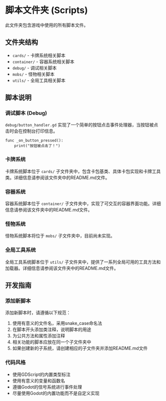 # 脚本文件夹 (Scripts)

此文件夹包含游戏中使用的所有脚本文件。

## 文件夹结构

- `cards/` - 卡牌系统相关脚本
- `container/` - 容器系统相关脚本
- `debug/` - 调试相关脚本
- `mobs/` - 怪物相关脚本
- `utils/` - 全局工具相关脚本

## 脚本说明

### 调试脚本 (Debug)

`debug/button_handler.gd` 实现了一个简单的按钮点击事件处理器，当按钮被点击时会在控制台打印信息。

```gdscript
func _on_button_pressed():
    print("按钮被点击了！")
```

### 卡牌系统

卡牌系统脚本位于 `cards/` 子文件夹中，包含卡包基类、具体卡包实现和卡牌工具类。详细信息请参阅该文件夹中的README.md文件。

### 容器系统

容器系统脚本位于 `container/` 子文件夹中，实现了可交互的容器界面功能。详细信息请参阅该文件夹中的README.md文件。

### 怪物系统

怪物系统脚本将位于 `mobs/` 子文件夹中，目前尚未实现。

### 全局工具系统

全局工具系统脚本位于 `utils/` 子文件夹中，提供了一系列全局可用的工具方法和加载器。详细信息请参阅该文件夹中的README.md文件。

## 开发指南

### 添加新脚本

添加新脚本时，请遵循以下规范：

1. 使用有意义的文件名，采用snake_case命名法
2. 在脚本开头添加类注释，说明脚本的用途
3. 为公共方法和属性添加注释
4. 相关功能的脚本应放在同一个子文件夹中
5. 如果创建新的子系统，请创建相应的子文件夹并添加README.md文件

### 代码风格

- 使用GDScript的内置类型标注
- 使用有意义的变量和函数名
- 遵循Godot的信号系统进行事件处理
- 尽量使用Godot的内置功能而不是自定义实现